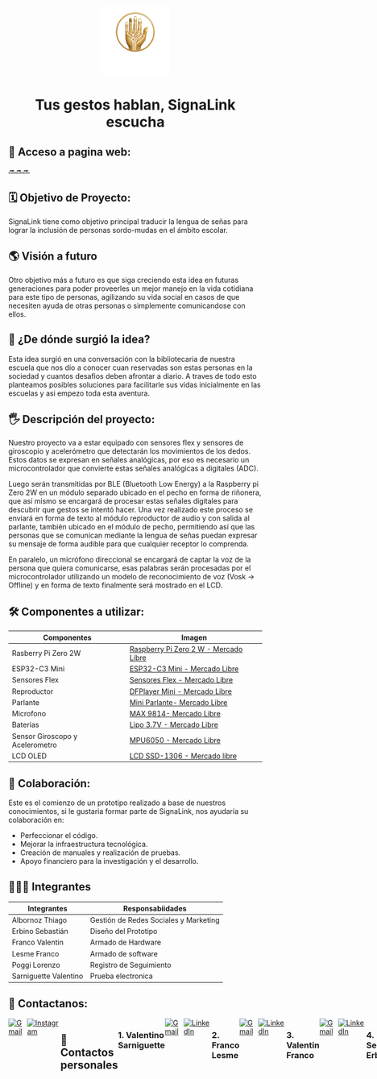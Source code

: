 <div align="center">
 
<img src="./Images/signalink_img.png" alt="Logo proyecto" width="27%"/>

</div>

<div align="center">
 
# Tus gestos hablan, SignaLink escucha

</div>

## 📌 Acceso a pagina web:
🔜🔜🔜

## 🗓️ Objetivo de Proyecto:
 SignaLink tiene como objetivo principal traducir la lengua de señas para lograr la inclusión de personas sordo-mudas en el ámbito escolar. 
 
 ## 🌎 Visión a futuro
 Otro objetivo más a futuro es que siga creciendo esta idea en futuras generaciones para poder proveerles un mejor manejo en la vida cotidiana para este tipo de personas, agilizando su vida social en casos de que necesiten ayuda de otras personas o simplemente comunicandose con ellos. 

 ## 💭 ¿De dónde surgió la idea?
 Esta idea surgió en una conversación con la bibliotecaria de nuestra escuela que nos dio a conocer cuan reservadas son estas personas en la sociedad y cuantos desafios deben afrontar a diario. A traves de todo esto planteamos posibles soluciones para facilitarle sus vidas inicialmente en las escuelas y asi empezo toda esta aventura.

## 🖐 Descripción del proyecto:
 Nuestro proyecto va a estar equipado con sensores flex y sensores de giroscopio y acelerómetro que detectarán los movimientos de los dedos. Estos datos se expresan en señales analógicas, por eso es necesario un microcontrolador que convierte estas señales analógicas a digitales (ADC). 
    
 Luego serán transmitidas por BLE (Bluetooth Low Energy) a la Raspberry pi Zero 2W en un módulo separado ubicado en el pecho en forma de riñonera, que así mismo se encargará de procesar estas señales digitales para descubrir que gestos se intentó hacer. Una vez realizado este proceso se enviará en forma de texto al módulo reproductor de audio y con salida al parlante, también ubicado en el módulo de pecho, permitiendo así que las personas que se comunican mediante la lengua de señas puedan expresar su mensaje de forma audible para que cualquier receptor lo comprenda. 
    
 En paralelo, un micrófono direccional se encargará de captar la voz de la persona que quiera comunicarse, esas palabras serán procesadas por el microcontrolador utilizando un modelo de reconocimiento de voz (Vosk -> Offline) y en forma de texto finalmente será mostrado en el LCD.


## 🛠️ Componentes a utilizar:

| Componentes | Imagen |
|---|---|
| Rasberry Pi Zero 2W | [Raspberry Pi Zero 2 W - Mercado Libre](https://www.mercadolibre.com.ar/raspberry-pi-zero-2-w-64-bits-cortex-a53/p/MLA35340704#polycard_client=search-nordic&searchVariation=MLA35340704&wid=MLA1476733635&position=2&search_layout=grid&type=product&tracking_id=1a2cf9bb-b64c-4103-830b-95cb25e0c878&sid=search) |
| ESP32-C3 Mini | [ESP32-C3 Mini - Mercado Libre](https://articulo.mercadolibre.com.ar/MLA-1933180704-placa-desarrollo-esp32-c3-super-mini-wifi-bluetooth-sgk-_JM#polycard_client=search-nordic&position=18&search_layout=grid&type=item&tracking_id=a6179d80-9c2f-448f-931d-3f6b0744610e&wid=MLA1933180704&sid=search) |
| Sensores Flex | [Sensores Flex - Mercado Libre](https://articulo.mercadolibre.com.ar/MLA-621168012-flex-sensor-45-o-degrees-10-30-kohms-sensor-reflectivo-_JM#polycard_client=search-nordic&position=22&search_layout=stack&type=item&tracking_id=d09a116e-7fa9-4e61-b811-829b67d77fb1&wid=MLA621168012&sid=search) |
| Reproductor      | [DFPlayer Mini - Mercado Libre](https://articulo.mercadolibre.com.ar/MLA-1415876931-modulo-reproductor-audio-hw-247a-musica-dfplayer-mp3-wav-wma-_JM#polycard_client=search-nordic&position=11&search_layout=grid&type=item&tracking_id=ab813d9d-dc9a-42de-8274-9bea4aed94f4&wid=MLA1415876931&sid=search)   |
| Parlante         | [ Mini Parlante- Mercado Libre](https://articulo.mercadolibre.com.ar/MLA-926965993-mini-parlante-mylar-50mm-8-ohms-05w-audio-arduino-nubbeo-_JM#polycard_client=search-nordic&position=8&search_layout=stack&type=item&tracking_id=5afdc171-789b-4858-9908-6e8644b818c2&wid=MLA926965993&sid=search) |
| Microfono        | [ MAX 9814- Mercado Libre](https://www.mercadolibre.com.ar/modulo-microfono-amplificado-arduino-max9814-agc/p/MLA46725329#polycard_client=search-nordic&searchVariation=MLA46725329&wid=MLA2026208850&position=1&search_layout=grid&type=product&tracking_id=300cf118-f249-42f0-8552-88a0b5ccff91&sid=search) |
| Baterias | [ Lipo 3.7V - Mercado Libre](https://articulo.mercadolibre.com.ar/MLA-823943306-bateria-litio-polimero-lipo-37v-1200mah-drones-helicopteros-_JM#polycard_client=search-nordic&position=11&search_layout=stack&type=item&tracking_id=00997a8f-a302-41cd-929e-7f9b96588b73&wid=MLA823943306&sid=search) |
| Sensor Giroscopo y Acelerometro | [MPU6050 - Mercado Libre](https://articulo.mercadolibre.com.ar/MLA-1464073846-acelerometro-giroscopo-mpu6050-6-ejes-gy-521-pic-arduino-_JM#polycard_client=search-nordic&position=4&search_layout=grid&type=item&tracking_id=1592b6fb-67c2-4128-a466-704776d0e915&wid=MLA1464073846&sid=search) |  
|  LCD OLED   | [LCD SSD-1306 - Mercado libre](https://articulo.mercadolibre.com.ar/MLA-832803465-display-oled-091-pulgadas-128x32-ssd1306-i2c-blanco-arduino-_JM#polycard_client=search-nordic&position=6&search_layout=grid&type=item&tracking_id=9fc3ed54-f3c3-4b96-9f93-8db0a3d194bd&wid=MLA832803465&sid=search)  |

## 🤝 Colaboración:
 Este es el comienzo de un prototipo realizado a base de nuestros conocimientos, si le gustaria formar parte de SignaLink, nos ayudaría su colaboración en:
 - Perfeccionar el código.
 - Mejorar la infraestructura tecnológica.
 - Creación de manuales y realización de pruebas.
 - Apoyo financiero para la investigación y el desarrollo.
 

## 🧑🏽‍💻 Integrantes

| Integrantes  | Responsabiidades | 
|---|---|
| Albornoz Thiago | Gestión de Redes Sociales y Marketing |
| Erbino Sebastián |  Diseño del Prototipo |
| Franco Valentin |  Armado de Hardware |
| Lesme Franco  | Armado de software | 
| Poggi Lorenzo | Registro de Seguimiento |
| Sarniguette Valentino | Prueba electronica | 

## 📱 Contactanos: 

 <div style="display: flex; justify-content: space-around;">

<a href="https://mail.google.com/mail/?view=cm&to=signalink2025@gmail.com" target="_blank">
    <img alt="Gmail" src="https://img.shields.io/badge/Gmail-D14836?style=for-the-badge&logo=gmail&logoColor=white" />
</a>
<a href="https://www.instagram.com/signalink_">
    <img alt="Instagram" width="123px" src="https://img.shields.io/badge/Instagram-E4405F?style=for-the-badge&logo=instagram&logoColor=white" />
</a>

## 📱 Contactos personales



### 1. Valentino Sarniguette
<a href="https://mail.google.com/mail/?view=cm&to=valentinosarniguette@gmail.com" target="_blank">
    <img alt="Gmail" src="https://img.shields.io/badge/Gmail-D14836?style=for-the-badge&logo=gmail&logoColor=white" />
</a>
<a href="https://www.linkedin.com/in/valentino-sarniguette-156175354/">
    <img alt="LinkedIn" src="https://img.shields.io/badge/LinkedIn-0A66C2?style=for-the-badge&logo=linkedin&logoColor=white" />
</a>



### 2. Franco Lesme
<a href="https://mail.google.com/mail/?view=cm&to=franco.lesme2006@gmail.com" target="_blank">
    <img alt="Gmail" src="https://img.shields.io/badge/Gmail-D14836?style=for-the-badge&logo=gmail&logoColor=white" />
</a>
<a href="https://www.linkedin.com/in/franco-lesme-25bb4b259/us">
    <img alt="LinkedIn" src="https://img.shields.io/badge/LinkedIn-0A66C2?style=for-the-badge&logo=linkedin&logoColor=white" />
</a>



### 3. Valentin Franco
<a href="https://mail.google.com/mail/?view=cm&to=valentinfranco2506@gmail.com" target="_blank">
    <img alt="Gmail" src="https://img.shields.io/badge/Gmail-D14836?style=for-the-badge&logo=gmail&logoColor=white" />
</a>
<a href="https://www.linkedin.com/in/valentin-franco-174587357?utm_source=share&utm_campaign=share_via&utm_content=profile&utm_medium=ios_app ">
   <img alt="LinkedIn" src="https://img.shields.io/badge/LinkedIn-0A66C2?style=for-the-badge&logo=linkedin&logoColor=white" />
</a>



### 4. Sebastian Erbino
<a href="https://mail.google.com/mail/?view=cm&to=serbino25@gmail.com" target="_blank">
    <img alt="Gmail" src="https://img.shields.io/badge/Gmail-D14836?style=for-the-badge&logo=gmail&logoColor=white" />
</a>
<a href="https://www.linkedin.com/in/sebasti%C3%A1n-erbino-25b9792ab?trk=contact-info">
    <img alt="LinkedIn" src="https://img.shields.io/badge/LinkedIn-0A66C2?style=for-the-badge&logo=linkedin&logoColor=white" />
</a>



### 5. Lorenzo Poggi
</a><a href="https://mail.google.com/mail/?view=cm&to=lorenzo.poggijanin@gmail.com" target="_blank">
    <img alt="Gmail" src="https://img.shields.io/badge/Gmail-D14836?style=for-the-badge&logo=gmail&logoColor=white" />
</a>
<a href="https://www.linkedin.com/in/lorenzo-poggi-6b9b5a357?utm_source=share&utm_campaign=share_via&utm_content=profile&utm_medium=ios_app">
    <img alt="LinkedIn" src="https://img.shields.io/badge/LinkedIn-0A66C2?style=for-the-badge&logo=linkedin&logoColor=white" />
</a>



### 6. Thiago Albornoz
<a href="https://mail.google.com/mail/?view=cm&to=albornozthiagoagustin@gmail.com" target="_blank">
    <img alt="Gmail" src="https://img.shields.io/badge/Gmail-D14836?style=for-the-badge&logo=gmail&logoColor=white" />
</a>
<a href="https://www.linkedin.com/in/thiago-agustin-albornoz-23007335a?utm_source=share&utm_campaign=share_via&utm_content=profile&utm_medium=ios_app ">
    <img alt="LinkedIn" src="https://img.shields.io/badge/LinkedIn-0A66C2?style=for-the-badge&logo=linkedin&logoColor=white" />
</a>


